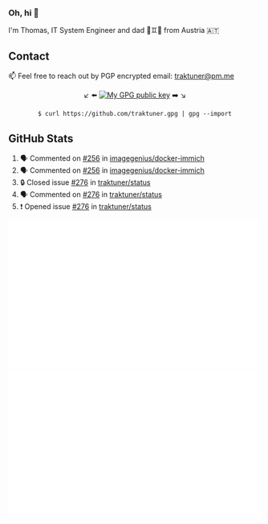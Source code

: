 ### Oh, hi 👋

I'm Thomas, IT System Engineer and dad 👶♊️👶 from Austria 🇦🇹

<!--
**traktuner/traktuner** is a ✨ _special_ ✨ repository because its `README.md` (this file) appears on your GitHub profile.

Here are some ideas to get you started:

- 🔭 I’m currently working on ...
- 🌱 I’m currently learning ...
- 👯 I’m looking to collaborate on ...
- 🤔 I’m looking for help with ...
- 💬 Ask me about ...
- 📫 How to reach me: ...
- 😄 Pronouns: ...
- ⚡ Fun fact: ...
-->

## Contact
📫 Feel free to reach out by PGP encrypted email:
traktuner@pm.me

<div align="center" markdown="1">

↙️ ⬅️ [![My GPG public key](https://img.shields.io/badge/PGP%20public%20key-6D4AFF?style=for-the-badge)](https://github.com/traktuner.gpg) ➡️ ↘️

```shell
$ curl https://github.com/traktuner.gpg | gpg --import
```

</div>

## GitHub Stats
<!--START_SECTION:activity-->
1. 🗣 Commented on [#256](https://github.com/imagegenius/docker-immich/issues/256#issuecomment-1859142249) in [imagegenius/docker-immich](https://github.com/imagegenius/docker-immich)
2. 🗣 Commented on [#256](https://github.com/imagegenius/docker-immich/issues/256#issuecomment-1859142100) in [imagegenius/docker-immich](https://github.com/imagegenius/docker-immich)
3. 🔒 Closed issue [#276](https://github.com/traktuner/status/issues/276) in [traktuner/status](https://github.com/traktuner/status)
4. 🗣 Commented on [#276](https://github.com/traktuner/status/issues/276#issuecomment-1859060895) in [traktuner/status](https://github.com/traktuner/status)
5. ❗ Opened issue [#276](https://github.com/traktuner/status/issues/276) in [traktuner/status](https://github.com/traktuner/status)
<!--END_SECTION:activity-->

![](https://github.com/traktuner/traktuner/blob/master/generated/overview.svg)
![](https://github.com/traktuner/traktuner/blob/master/generated/languages.svg)
